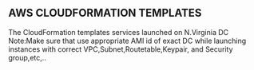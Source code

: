 AWS CLOUDFORMATION TEMPLATES
--------------------------------------------------------------
The CloudFormation templates services launched on N.Virginia DC
Note:Make sure that use appropriate AMI id of exact DC while launching instances with correct VPC,Subnet,Routetable,Keypair, and Security group,etc,..
